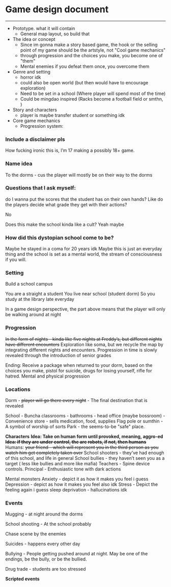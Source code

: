 # Game design document
---
-   Prototype. what it will contain
	-   General map layout, so build that
-   The idea or concept
	- Since im gonna make a story based game, the hook or the selling point of my game should be the artstyle, not "Cool game mechanics"
	- through progression and the choices you make, you become one of "them"
	- Mental enemies if you defeat them once, you overcome them
-   Genre and setting
	- horror idk
	- could also be open world (but then would have to encourage exploration)
	- Need to be set in a school (Where player will spend most of the time)
	- Could be mingdao inspired (Racks become a football field or smthn, )
-   Story and characters
	-   player is maybe transfer student or something idk
-   Core game mechanics
	-   Progression system: 

      

### Include a disclaimer pls
How fucking ironic this is, I’m 17 making a possibly 18+ game. 

### Name idea
To the dorms - cus the player will mostly be on their way to the dorms

  

  

### Questions that I ask myself: 
do I wanna put the scores that the student has on their own hands? Like do the players decide what grade they get with their actions?

No

Does this make the school kinda like a cult?
Yeah maybe

### How did this dystopian school come to be?
Maybe he stayed in a coma for 20 years idk
Maybe this is just an everyday thing and the school is set as a mental world, the stream of consciousness if you will.
  

### Setting
Build a school campus

You are a straight a student
You live near school (student dorm)
So you study at the library late everyday

In a game design perspective, the part above means that the player will only be walking around at night

  

### Progression

~~In the form of nights - kinda like five nights at Freddy’s, but different nights have different encounters~~
Exploration like soma, but we recycle the map by integrating different nights and encounters.
Progression in time is slowly revealed through the introduction of senior grades

Ending: Receive a package when returned to your dorm, based on the choices you make, pistol for suicide, drugs for losing yourself, rifle for hatred.
Mental and physical progression
  

### Locations
Dorm 
	- ~~player will go there every night~~
	- The final destination that is revealed

School 
	- Buncha classrooms
	- bathrooms
	- head office (maybe bossroom)
	- 
Convenience store - sells medication, food, supplies
Flag pole or sumthin - A symbol of worship of sorts
Park - the seems-to-be "safe" place.


**Characters** 
**Idea: Take on human form until provoked, meaning, aggro-ed**
~~**Idea: if they are under control, the are robots, if not, then humans**~~
Humans:
~~your friend - which will represent you in the third person as you watch him get completely taken over~~
School shooters - they’ve had enough of this school, and life in general
School bullies - they haven’t seen you as a target ( less like bullies and more like mafia) 
Teachers - Spine device controls. 
Principal - Enthusiastic tone with dark actions

Mental monsters
Anxiety - depict it as how it makes you feel i guess
Depression - depict as how it makes you feel also idk
Stress - Depict the feeling again i guess
sleep deprivation - hallucinations idk

  

### Events
Mugging - at night around the dorms

School shooting - At the school probably

Chase scene by the enemies

Suicides - happens every other day

Bullying - People getting pushed around at night. May be one of the endings, be the bully, or be the bullied.

Drug trade - students are too stressed

  

**Scripted events**